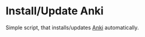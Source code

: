 Install/Update Anki
===================
Simple script, that installs/updates [Anki](https://github.com/ankitects/anki) automatically.

